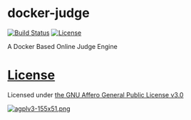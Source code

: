 # docker-judge
[![Build Status](https://www.travis-ci.org/wangxinhe2006/docker-judge.svg)](https://www.travis-ci.org/wangxinhe2006/docker-judge)
[![License](https://img.shields.io/github/license/wangxinhe2006/docker-judge.svg)](https://img.shields.io/github/license/wangxinhe2006/docker-judge.svg)

A Docker Based Online Judge Engine

# [License](LICENSE)
Licensed under [the GNU Affero General Public License v3.0](https://www.gnu.org/licenses/agpl-3.0.html)

[![agplv3-155x51.png](https://www.gnu.org/graphics/agplv3-155x51.png)](https://www.gnu.org/graphics/agplv3-155x51.png)
